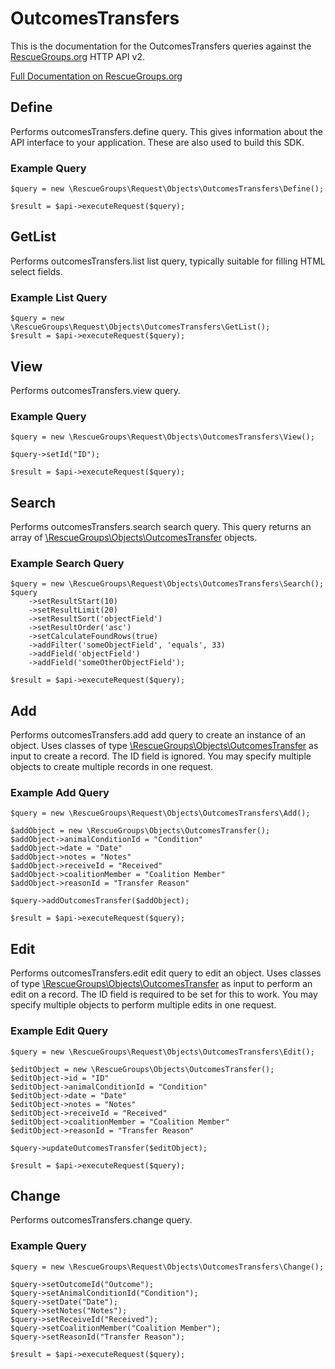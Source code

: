 # OutcomesTransfers

This is the documentation for the OutcomesTransfers queries against the [RescueGroups.org](https://www.rescuegroups.org/) HTTP API v2.

[Full Documentation on RescueGroups.org](https://userguide.rescuegroups.org/display/APIDG/Object+definitions#Objectdefinitions-outcomesTransfers)

## Define
Performs outcomesTransfers.define query. This gives information about the API interface to your application. These are also used to build this SDK.

### Example Query

    $query = new \RescueGroups\Request\Objects\OutcomesTransfers\Define();

    $result = $api->executeRequest($query);
## GetList
Performs outcomesTransfers.list list query, typically suitable for filling HTML select fields.

### Example List Query

    $query = new \RescueGroups\Request\Objects\OutcomesTransfers\GetList();
    $result = $api->executeRequest($query);
## View
Performs outcomesTransfers.view query.

### Example Query

    $query = new \RescueGroups\Request\Objects\OutcomesTransfers\View();

    $query->setId("ID");

    $result = $api->executeRequest($query);

## Search
Performs outcomesTransfers.search search query. This query returns an array of [\RescueGroups\Objects\OutcomesTransfer](../../../src/Objects/OutcomesTransfer.php) objects.

### Example Search Query

    $query = new \RescueGroups\Request\Objects\OutcomesTransfers\Search();
    $query
        ->setResultStart(10)
        ->setResultLimit(20)
        ->setResultSort('objectField')
        ->setResultOrder('asc')
        ->setCalculateFoundRows(true)
        ->addFilter('someObjectField', 'equals', 33)
        ->addField('objectField')
        ->addField('someOtherObjectField');

    $result = $api->executeRequest($query);
## Add
Performs outcomesTransfers.add add query to create an instance of an object. Uses classes of type [\RescueGroups\Objects\OutcomesTransfer](../../../src/Objects/OutcomesTransfer.php) as input to create a record. The ID field is ignored. You may specify multiple objects to create multiple records in one request.

### Example Add Query

    $query = new \RescueGroups\Request\Objects\OutcomesTransfers\Add();

    $addObject = new \RescueGroups\Objects\OutcomesTransfer();
    $addObject->animalConditionId = "Condition"
    $addObject->date = "Date"
    $addObject->notes = "Notes"
    $addObject->receiveId = "Received"
    $addObject->coalitionMember = "Coalition Member"
    $addObject->reasonId = "Transfer Reason"

    $query->addOutcomesTransfer($addObject);

    $result = $api->executeRequest($query);
## Edit
Performs outcomesTransfers.edit edit query to edit an object. Uses classes of type [\RescueGroups\Objects\OutcomesTransfer](../../../src/Objects/OutcomesTransfer.php) as input to perform an edit on a record. The ID field is required to be set for this to work. You may specify multiple objects to perform multiple edits in one request.

### Example Edit Query

    $query = new \RescueGroups\Request\Objects\OutcomesTransfers\Edit();

    $editObject = new \RescueGroups\Objects\OutcomesTransfer();
    $editObject->id = "ID"
    $editObject->animalConditionId = "Condition"
    $editObject->date = "Date"
    $editObject->notes = "Notes"
    $editObject->receiveId = "Received"
    $editObject->coalitionMember = "Coalition Member"
    $editObject->reasonId = "Transfer Reason"

    $query->updateOutcomesTransfer($editObject);

    $result = $api->executeRequest($query);
## Change
Performs outcomesTransfers.change query.

### Example Query

    $query = new \RescueGroups\Request\Objects\OutcomesTransfers\Change();

    $query->setOutcomeId("Outcome");
    $query->setAnimalConditionId("Condition");
    $query->setDate("Date");
    $query->setNotes("Notes");
    $query->setReceiveId("Received");
    $query->setCoalitionMember("Coalition Member");
    $query->setReasonId("Transfer Reason");

    $result = $api->executeRequest($query);

